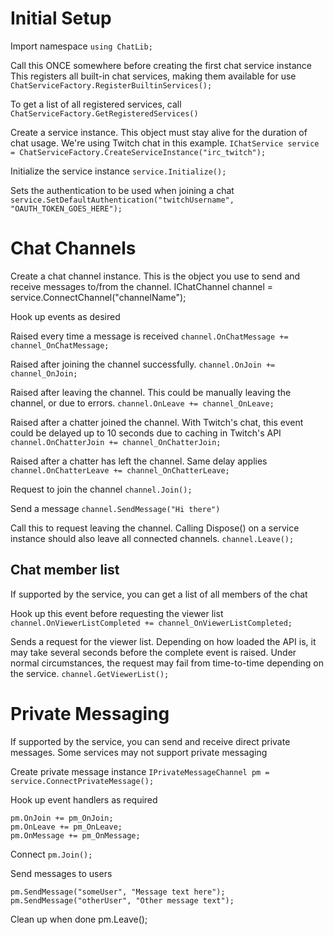 # Initial Setup #

Import namespace
`using ChatLib;`

Call this ONCE somewhere before creating the first chat service instance
This registers all built-in chat services, making them available for use
`ChatServiceFactory.RegisterBuiltinServices();`

To get a list of all registered services, call `ChatServiceFactory.GetRegisteredServices()`

Create a service instance.  This object must stay alive for the duration of chat usage.
We're using Twitch chat in this example.
`IChatService service = ChatServiceFactory.CreateServiceInstance("irc_twitch");`

Initialize the service instance
`service.Initialize();`

Sets the authentication to be used when joining a chat
`service.SetDefaultAuthentication("twitchUsername", "OAUTH_TOKEN_GOES_HERE");`


# Chat Channels #

Create a chat channel instance.  This is the object you use to send and receive messages to/from the channel.
IChatChannel channel = service.ConnectChannel("channelName");

Hook up events as desired

Raised every time a message is received
`channel.OnChatMessage += channel_OnChatMessage;`

Raised after joining the channel successfully.
`channel.OnJoin += channel_OnJoin;`

Raised after leaving the channel.  This could be manually leaving the channel, or due to errors.
`channel.OnLeave += channel_OnLeave;`

Raised after a chatter joined the channel.  With Twitch's chat, this event could be delayed up to 10 seconds due to caching in Twitch's API
`channel.OnChatterJoin += channel_OnChatterJoin;`

Raised after a chatter has left the channel.  Same delay applies
`channel.OnChatterLeave += channel_OnChatterLeave;`


Request to join the channel
`channel.Join();`

Send a message
`channel.SendMessage("Hi there")`

Call this to request leaving the channel.
Calling Dispose() on a service instance should also leave all connected channels.
`channel.Leave();`

## Chat member list ##

If supported by the service, you can get a list of all members of the chat

Hook up this event before requesting the viewer list
`channel.OnViewerListCompleted += channel_OnViewerListCompleted;`

Sends a request for the viewer list.  Depending on how loaded the API is, it may take several seconds before the complete event is raised.  Under normal circumstances, the request may fail from time-to-time depending on the service.
`channel.GetViewerList();`


# Private Messaging #

If supported by the service, you can send and receive direct private messages.
Some services may not support private messaging

Create private message instance
`IPrivateMessageChannel pm = service.ConnectPrivateMessage();`

Hook up event handlers as required
```
pm.OnJoin += pm_OnJoin;
pm.OnLeave += pm_OnLeave;
pm.OnMessage += pm_OnMessage;
```

Connect
`pm.Join();`

Send messages to users
```
pm.SendMessage("someUser", "Message text here");
pm.SendMessage("otherUser", "Other message text");
```

Clean up when done
pm.Leave();